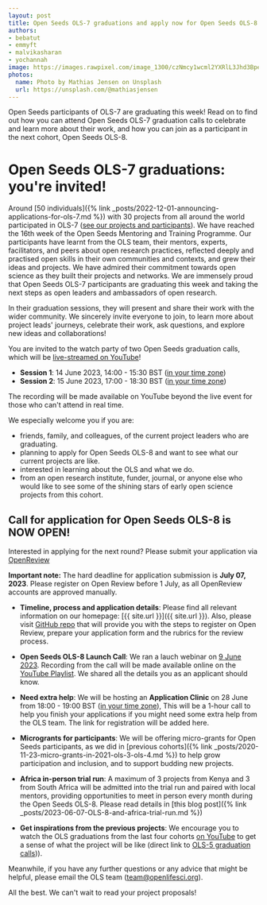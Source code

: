 ```yaml
---
layout: post
title: Open Seeds OLS-7 graduations and apply now for Open Seeds OLS-8!
authors:
- bebatut
- emmyft
- malvikasharan
- yochannah
image: https://images.rawpixel.com/image_1300/czNmcy1wcml2YXRlL3Jhd3BpeGVsX2ltYWdlcy93ZWJzaXRlX2NvbnRlbnQvbHIvZmw0NTU2ODgyNDkyMS1pbWFnZS1rencxbm1kZi5qcGc.jpg
photos:
  name: Photo by Mathias Jensen on Unsplash
  url: https://unsplash.com/@mathiasjensen
---
```


Open Seeds participants of OLS-7 are graduating this week!
Read on to find out how you can attend Open Seeds OLS-7 graduation calls to celebrate and learn more about their work,
and how you can join as a participant in the next cohort, Open Seeds OLS-8.

# Open Seeds OLS-7 graduations: you're invited!

Around [50 individuals]({% link _posts/2022-12-01-announcing-applications-for-ols-7.md %}) with 30 projects
from all around the world participated in OLS-7 ([see our projects and participants](../openseeds/ols-7/projects-participants.md)). 
We have reached the 16th week of the Open Seeds Mentoring and Training Programme.
Our participants have learnt from the OLS team, their mentors, experts, facilitators, and peers about open research practices, 
reflected deeply and practised open skills in their own communities and contexts, and grew their ideas and projects. 
We have admired their commitment towards open science as they built their projects and networks.
We are immensely proud that Open Seeds OLS-7 participants are graduating this week and taking the next steps as open leaders and ambassadors of open research.

In their graduation sessions, they will present and share their work with the wider community. 
We sincerely invite everyone to join, to learn more about project leads' journeys, celebrate their work, 
ask questions, and explore new ideas and collaborations!

You are invited to the watch party of two Open Seeds graduation calls, which will be [live-streamed on YouTube](https://youtube.com/c/openlifesci)!

- **Session 1**: 14 June 2023, 14:00 - 15:30 BST ([in your time zone](https://arewemeetingyet.com/London/2023-06-14/14:00))
- **Session 2**: 15 June 2023, 17:00 - 18:30 BST ([in your time zone](https://arewemeetingyet.com/London/2023-06-15/17:00))

The recording will be made available on YouTube beyond the live event for those who can't attend in real time.

We especially welcome you if you are:
- friends, family, and colleagues, of the current project leaders who are graduating.
- planning to apply for Open Seeds OLS-8 and want to see what our current projects are like.
- interested in learning about the OLS and what we do.
- from an open research institute, funder, journal, or anyone else who would like to see some of the shining stars of early open science projects from this cohort.

## Call for application for Open Seeds OLS-8 is NOW OPEN!

Interested in applying for the next round? Please submit your application via [OpenReview](https://openreview.net/group?id=openlifesci.org/Open_Life_Science/2023/Cohort_8)  

**Important note:** The hard deadline for application submission is **July 07, 2023**.
Please register on Open Review before 1 July, as all OpenReview accounts are approved manually.

- **Timeline, process and application details**: Please find all relevant information on our homepage: [{{ site.url }}]({{ site.url }}). Also, please visit
[GitHub repo](https://github.com/open-life-science/application-forms) that will provide you with the steps to register on Open Review, prepare your application form and the rubrics for the review process.

- **Open Seeds OLS-8 Launch Call**: We ran a lauch webinar on [9 June 2023](https://www.eventbrite.co.uk/e/open-seeds-8-launch-application-webinar-tickets-648336240147?aff=ebdsoporgprofile).
Recording from the call will be made available online on the [YouTube Playlist](https://www.youtube.com/playlist?list=PL1CvC6Ez54KBsPT0fhPtkHmBaXR4f8Dqt).
We shared all the details you as an applicant should know.

- **Need extra help**: We will be hosting an **Application Clinic** on 28 June from 18:00 - 19:00 BST ([in your time zone](https://arewemeetingyet.com/London/2023-06-28/18:00)), 
This will be a 1-hour call to help you finish your applications if you might need some extra help from the OLS team. The link for registration will be added here.

- **Microgrants for participants**: We will be offering micro-grants for Open Seeds participants, as we did in [previous cohorts]({% link _posts/2020-11-23-micro-grants-in-2021-ols-3-ols-4.md %}) to help grow participation and inclusion, and to support budding new projects.

- **Africa in-person trial run**: A maximum of 3 projects from Kenya and 3 from South Africa will be admitted into the trial run and paired with local mentors, 
providing opportunities to meet in person every month during the Open Seeds OLS-8. Please read details in [this blog post]({% link _posts/2023-06-07-OLS-8-and-africa-trial-run.md %})

- **Get inspirations from the previous projects**: We encourage you to watch the OLS graduations from the last four cohorts [on YouTube](https://www.youtube.com/openlifesci) to get a sense of what the project will be like (direct link to [OLS-5 graduation calls](https://youtu.be/9XMGsmekddM))).

Meanwhile, if you have any further questions or any advice that might be helpful, please email the OLS team ([team@openlifesci.org](mailto:team@openlifesci.org)).

All the best. 
We can't wait to read your project proposals!
